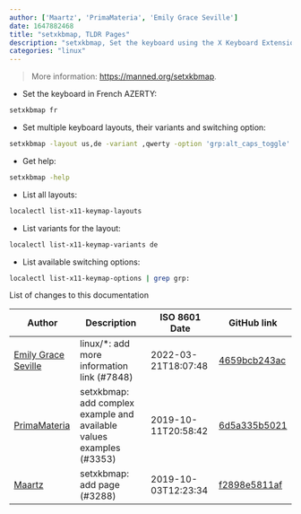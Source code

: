 ```yaml
---
author: ['Maartz', 'PrimaMateria', 'Emily Grace Seville']
date: 1647882468
title: "setxkbmap, TLDR Pages"
description: "setxkbmap, Set the keyboard using the X Keyboard Extension."
categories: "linux"
---
```

> More information: <https://manned.org/setxkbmap>.

- Set the keyboard in French AZERTY:

```bash
setxkbmap fr
```

- Set multiple keyboard layouts, their variants and switching option:

```bash
setxkbmap -layout us,de -variant ,qwerty -option 'grp:alt_caps_toggle'
```

- Get help:

```bash
setxkbmap -help
```

- List all layouts:

```bash
localectl list-x11-keymap-layouts
```

- List variants for the layout:

```bash
localectl list-x11-keymap-variants de
```

- List available switching options:

```bash
localectl list-x11-keymap-options | grep grp:
```
List of changes to this documentation


Author | Description | ISO 8601 Date | GitHub link
------|-----|-----|-----
[Emily Grace Seville](mailto:emilyseville7cf@gmail.com) | linux/*: add more information link (#7848) | 2022-03-21T18:07:48 | [4659bcb243ac](https://github.com/tldr-pages/tldr/commit/4659bcb243ac572c9e0c95117097801f1e62bda4)
[PrimaMateria](mailto:matus.benko@gmail.com) | setxkbmap: add complex example and available values examples (#3353) | 2019-10-11T20:58:42 | [6d5a335b5021](https://github.com/tldr-pages/tldr/commit/6d5a335b5021bf6e01db2cdca418a7408df4f227)
[Maartz](mailto:maartz@protonmail.com) | setxkbmap: add page (#3288) | 2019-10-03T12:23:34 | [f2898e5811af](https://github.com/tldr-pages/tldr/commit/f2898e5811afdda798587404bcc9104eda4d4b7b)

